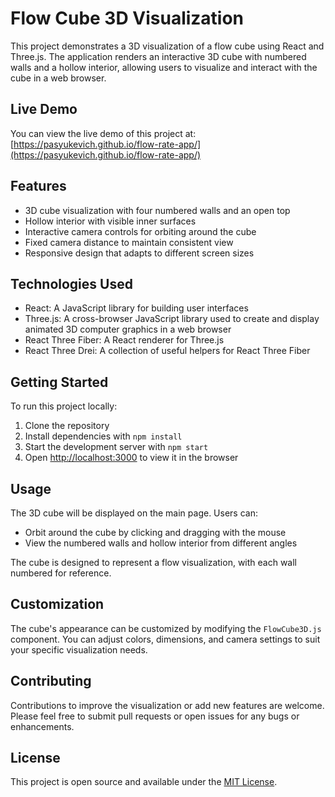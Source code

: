 # Flow Cube 3D Visualization

This project demonstrates a 3D visualization of a flow cube using React and Three.js. The application renders an interactive 3D cube with numbered walls and a hollow interior, allowing users to visualize and interact with the cube in a web browser.

## Live Demo

You can view the live demo of this project at:
[https://pasyukevich.github.io/flow-rate-app/](https://pasyukevich.github.io/flow-rate-app/)

## Features

- 3D cube visualization with four numbered walls and an open top
- Hollow interior with visible inner surfaces
- Interactive camera controls for orbiting around the cube
- Fixed camera distance to maintain consistent view
- Responsive design that adapts to different screen sizes

## Technologies Used

- React: A JavaScript library for building user interfaces
- Three.js: A cross-browser JavaScript library used to create and display animated 3D computer graphics in a web browser
- React Three Fiber: A React renderer for Three.js
- React Three Drei: A collection of useful helpers for React Three Fiber

## Getting Started

To run this project locally:

1. Clone the repository
2. Install dependencies with `npm install`
3. Start the development server with `npm start`
4. Open [http://localhost:3000](http://localhost:3000) to view it in the browser

## Usage

The 3D cube will be displayed on the main page. Users can:

- Orbit around the cube by clicking and dragging with the mouse
- View the numbered walls and hollow interior from different angles

The cube is designed to represent a flow visualization, with each wall numbered for reference.

## Customization

The cube's appearance can be customized by modifying the `FlowCube3D.js` component. You can adjust colors, dimensions, and camera settings to suit your specific visualization needs.

## Contributing

Contributions to improve the visualization or add new features are welcome. Please feel free to submit pull requests or open issues for any bugs or enhancements.

## License

This project is open source and available under the [MIT License](LICENSE).
